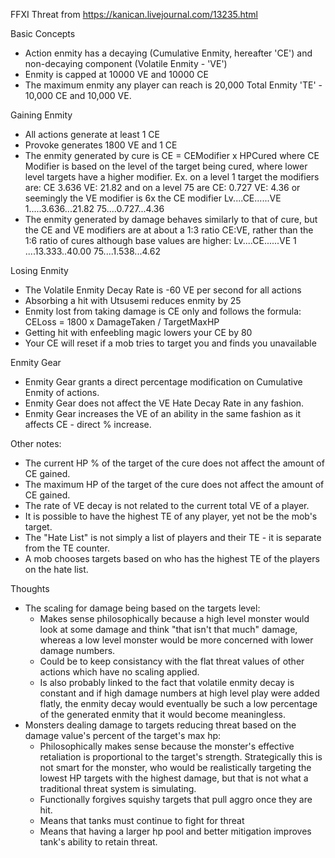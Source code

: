 FFXI Threat from https://kanican.livejournal.com/13235.html

Basic Concepts

- Action enmity has a decaying (Cumulative Enmity, hereafter 'CE') and
  non-decaying component (Volatile Enmity - 'VE')
- Enmity is capped at 10000 VE and 10000 CE
- The maximum enmity any player can reach is 20,000 Total Enmity 'TE' - 10,000 CE and 10,000 VE.

Gaining Enmity

- All actions generate at least 1 CE
- Provoke generates 1800 VE and 1 CE
- The enmity generated by cure is CE = CEModifier x HPCured where CE Modifier is
  based on the level of the target being cured, where lower level targets have a higher modifier.
  Ex. on a level 1 target the modifiers are: CE 3.636 VE: 21.82 and on a level 75 are CE: 0.727 VE: 4.36
  or seemingly the VE modifier is 6x the CE modifier
  Lv....CE......VE
  1.....3.636...21.82
  75....0.727...4.36
- The enmity generated by damage behaves similarly to that of cure, but the CE and VE modifiers are at
  about a 1:3 ratio CE:VE, rather than the 1:6 ratio of cures although base values are higher:
  Lv....CE......VE
  1 ....13.333..40.00
  75....1.538...4.62

Losing Enmity

- The Volatile Enmity Decay Rate is -60 VE per second for all actions
- Absorbing a hit with Utsusemi reduces enmity by 25
- Enmity lost from taking damage is CE only and follows the formula:
  CELoss = 1800 x DamageTaken / TargetMaxHP
- Getting hit with enfeebling magic lowers your CE by 80
- Your CE will reset if a mob tries to target you and finds you unavailable

Enmity Gear

- Enmity Gear grants a direct percentage modification on Cumulative Enmity of actions.
- Enmity Gear does not affect the VE Hate Decay Rate in any fashion.
- Enmity Gear increases the VE of an ability in the same fashion as it affects CE - direct % increase.

Other notes:

- The current HP % of the target of the cure does not affect the amount of CE gained.
- The maximum HP of the target of the cure does not affect the amount of CE gained.
- The rate of VE decay is not related to the current total VE of a player.
- It is possible to have the highest TE of any player, yet not be the mob's target.
- The "Hate List" is not simply a list of players and their TE - it is separate from the TE counter.
- A mob chooses targets based on who has the highest TE of the players on the hate list.

Thoughts

- The scaling for damage being based on the targets level:
    - Makes sense philosophically because a high level monster would look at some
      damage and think "that isn't that much" damage, whereas a low level monster
      would be more concerned with lower damage numbers.
    - Could be to keep consistancy with the flat threat values of other actions which
      have no scaling applied.
    - Is also probably linked to the fact that volatile enmity decay is constant
      and if high damage numbers at high level play were added flatly, the enmity decay
      would eventually be such a low percentage of the generated enmity that it would
      become meaningless.
- Monsters dealing damage to targets reducing threat based on the damage value's percent
  of the target's max hp:
    - Philosophically makes sense because the monster's effective retaliation
      is proportional to the target's strength. Strategically this is not smart for the monster,
      who would be realistically targeting the lowest HP targets with the highest damage, but that
      is not what a traditional threat system is simulating.
    - Functionally forgives squishy targets that pull aggro once they are
      hit.
    - Means that tanks must continue to fight for threat
    - Means that having a larger hp pool and better mitigation improves tank's ability to retain threat.
